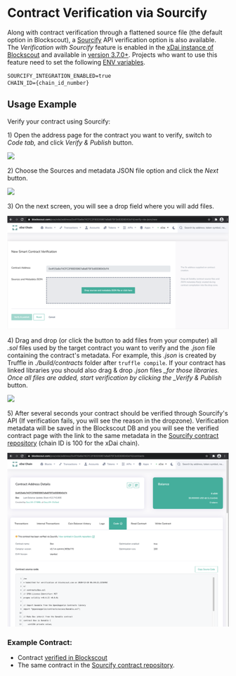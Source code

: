 # Contract Verification via Sourcify

Along with contract verification through a flattened source file (the default option in Blockscout), a [Sourcify](https://sourcify.dev/) API verification option is also available. The _Verification with Sourcify_ feature is enabled in the [xDai instance of Blockscout](https://blockscout.com/xdai/mainnet) and available in [version 3.7.0+](https://github.com/blockscout/blockscout/releases/tag/v3.7.0-beta). Projects who want to use this feature need to set the following [ENV variables](../../for-developers/information-and-settings/env-variables.md).

```
SOURCIFY_INTEGRATION_ENABLED=true
CHAIN_ID={chain_id_number}
```

## Usage Example

Verify your contract using Sourcify:

1\) Open the address page for the contract you want to verify, switch to _Code tab,_ and click _Verify & Publish_ button.

![](<../../.gitbook/assets/Screenshot 2020-12-28 at 08.38.15\_2.png>)

2\) Choose the Sources and metadata JSON file option and click the _Next_ button.

![](<../../.gitbook/assets/Screenshot 2020-12-28 at 08.43.13\_2.png>)

3\) On the next screen, you will see a drop field where you will add files.

![](<../../.gitbook/assets/Screenshot 2020-12-28 at 08.46.06.png>)

4\) Drag and drop (or click the button to add files from your computer) all _.sol_ files used by the target contract you want to verify and the _.json_ file containing the contract's metadata. For example, this _.json_ is created by Truffle in _./build/contracts_ folder after `truffle compile`. If your contract has linked libraries you should also drag & drop _.json_ files _\_for those libraries. Once all files are added, start verification by clicking the \_Verify & Publish_ button.

![](<../../.gitbook/assets/Screenshot 2020-12-28 at 08.57.42\_2.png>)

5\) After several seconds your contract should be verified through Sourcify's API (If verification fails, you will see the reason in the dropzone). Verification metadata will be saved in the Blockscout DB and you will see the verified contract page with the link to the same metadata in the [Sourcify contract repository](https://repo.sourcify.dev/contracts/full\_match/100/) (chain ID is 100 for the xDai chain).

![](<../../.gitbook/assets/Screenshot 2020-12-28 at 08.59.50.png>)

### Example Contract:

* Contract [verified in Blockscout](https://gnosis.blockscout.com/address/0x4f15a6e74CFC2F80D5967a8aB75F3c83D8043cF4?tab=contract)&#x20;
* The same contract in the [Sourcify contract repository](https://repo.sourcify.dev/contracts/full\_match/100/0x4f15a6e74CFC2F80D5967a8aB75F3c83D8043cF4/).

